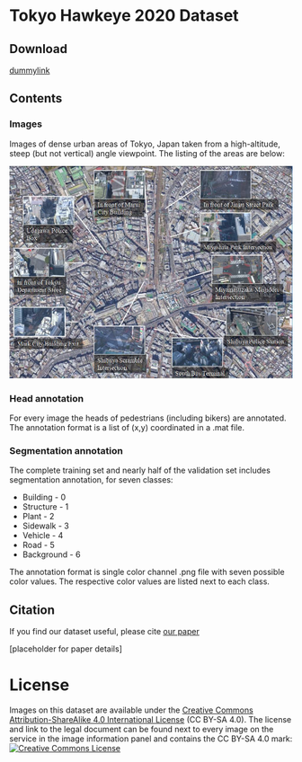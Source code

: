 # Tokyo Hawkeye 2020 Dataset
## Download
[dummylink]()
## Contents
### Images
Images of dense urban areas of Tokyo, Japan taken from a high-altitude, steep (but not vertical) angle viewpoint. The listing of the areas are below:

![](/dataset.jpg)

### Head annotation
For every image the heads of pedestrians (including bikers) are annotated. The annotation format is a list of (x,y) coordinated in a .mat file.

### Segmentation annotation
The complete training set and nearly half of the validation set includes segmentation annotation, for seven classes:

* Building - 0
* Structure - 1
* Plant - 2
* Sidewalk - 3
* Vehicle - 4
* Road - 5
* Background - 6

The annotation format is single color channel .png file with seven possible color values. The respective color values are listed next to each class.

## Citation

If you find our dataset useful, please cite [our paper]()

[placeholder for paper details]

# License
Images on this dataset are available under the [Creative Commons Attribution-ShareAlike 4.0 International License](http://creativecommons.org/licenses/by-sa/4.0/) (CC BY-SA 4.0). The license and link to the legal document can be found next to every image on the service in the image information panel and contains the CC BY-SA 4.0 mark:
<br><a rel="license" href="http://creativecommons.org/licenses/by-sa/4.0/deed.en"><img alt="Creative Commons License" style="border-width:0" src="https://licensebuttons.net/l/by-sa/4.0/88x31.png" /></a><br />
